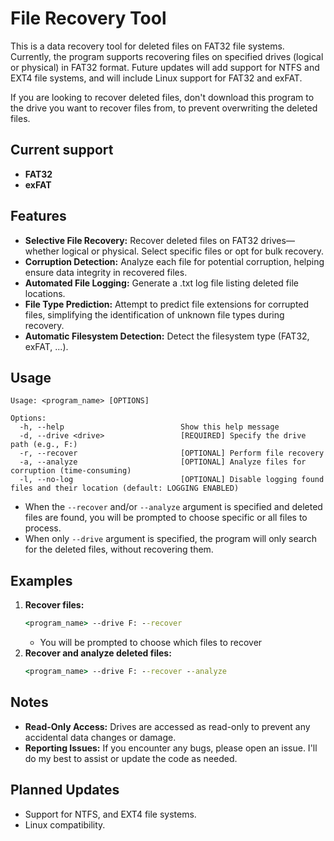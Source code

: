 # File Recovery Tool

This is a data recovery tool for deleted files on FAT32 file systems. Currently, the program supports recovering files on specified drives (logical or physical) in FAT32 format. Future updates will add support for NTFS and EXT4 file systems, and will include Linux support for FAT32 and exFAT.

If you are looking to recover deleted files, don't download this program to the drive you want to recover files from, to prevent overwriting the deleted files.

## Current support
- **FAT32**
- **exFAT**


## Features
- **Selective File Recovery:** Recover deleted files on FAT32 drives—whether logical or physical. Select specific files or opt for bulk recovery.
- **Corruption Detection:** Analyze each file for potential corruption, helping ensure data integrity in recovered files.
- **Automated File Logging:** Generate a .txt log file listing deleted file locations.
- **File Type Prediction:** Attempt to predict file extensions for corrupted files, simplifying the identification of unknown file types during recovery.
- **Automatic Filesystem Detection:**  Detect the filesystem type (FAT32, exFAT, ...).

## Usage

```
Usage: <program_name> [OPTIONS]

Options:
  -h, --help                          Show this help message
  -d, --drive <drive>                 [REQUIRED] Specify the drive path (e.g., F:)
  -r, --recover                       [OPTIONAL] Perform file recovery
  -a, --analyze                       [OPTIONAL] Analyze files for corruption (time-consuming)
  -l, --no-log                        [OPTIONAL] Disable logging found files and their location (default: LOGGING ENABLED)
```
* When the `--recover` and/or `--analyze` argument is specified and deleted files are found, you will be prompted to choose specific or all files to process.
* When only `--drive` argument is specified, the program will only search for the deleted files, without recovering them.

## Examples

1. **Recover files:**
    ```cmd
    <program_name> --drive F: --recover
    ```
    - You will be prompted to choose which files to recover
2. **Recover and analyze deleted files:**
    ```cmd
    <program_name> --drive F: --recover --analyze
    ```

## Notes
- **Read-Only Access:** Drives are accessed as read-only to prevent any accidental data changes or damage.
- **Reporting Issues:** If you encounter any bugs, please open an issue. I'll do my best to assist or update the code as needed.

## Planned Updates
- Support for NTFS, and EXT4 file systems.
- Linux compatibility.